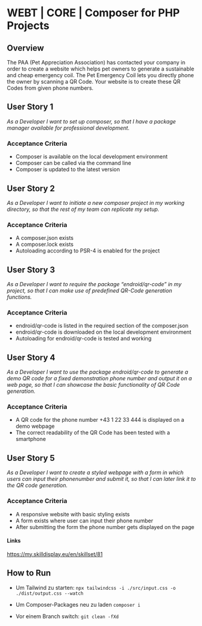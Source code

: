 # WEBT | CORE | Composer for PHP Projects

## Overview
The PAA (Pet Appreciation Association) has contacted your company in order to create a website which helps pet owners to generate a sustainable and cheap emergency coil.  The Pet Emergency Coil lets you directly phone the owner by scanning a QR Code. Your website is to create these QR Codes from given phone numbers.

## User Story 1
*As a Developer I want to set up composer, so that I have a package manager available for professional development.*

### Acceptance Criteria
- Composer is available on the local development environment
- Composer can be called via the command line
- Composer is updated to the latest version

## User Story 2
*As a Developer I want to initiate a new composer project in my working directory, so that the rest of my team can replicate my setup.*

### Acceptance Criteria
- A composer.json exists
- A composer.lock exists
- Autoloading according to PSR-4 is enabled for the project

## User Story 3
*As a Developer I want to require the package “endroid/qr-code” in my project, so that I can make use of predefined QR-Code generation functions.*

### Acceptance Criteria
- endroid/qr-code is listed in the required section of the composer.json
- endroid/qr-code is downloaded on the local development environment
- Autoloading for endroid/qr-code is tested and working

## User Story 4
*As a Developer I want to use the package endroid/qr-code to generate a demo QR code for a fixed demonstration phone number and output it on a web page, so that I can showcase the basic functionality of QR Code generation.*

### Acceptance Criteria
- A QR code for the phone number +43 1 22 33 444 is displayed on a demo webpage
- The correct readability of the QR Code has been tested with a smartphone

## User Story 5
*As a Developer I want to create a styled webpage with a form in which users can input their phonenumber and submit it, so that I can later link it to the QR code generation.*

### Acceptance Criteria
- A responsive website with basic styling exists
- A form exists where user can input their phone number
- After submitting the form the phone number gets displayed on the page

#### Links
https://my.skilldisplay.eu/en/skillset/81


## How to Run
* Um Tailwind zu starten:
`npx tailwindcss -i ./src/input.css -o ./dist/output.css --watch`
* Um Composer-Packages neu zu laden
`composer i`


 * Vor einem Branch switch: `git clean -fXd`

